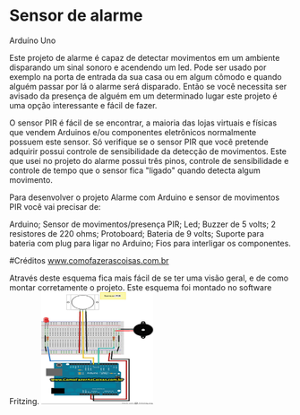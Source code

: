 # Sensor de alarme
 Arduíno Uno

Este projeto de alarme é capaz de detectar movimentos em um ambiente disparando um sinal sonoro e acendendo um led. Pode ser usado por exemplo na porta de entrada da sua casa ou em algum cômodo e quando alguém passar por lá o alarme será disparado. Então se você necessita ser avisado da presença de alguém em um determinado lugar este projeto é uma opção interessante e fácil de fazer.

O sensor PIR é fácil de se encontrar, a maioria das lojas virtuais e físicas que vendem Arduinos e/ou componentes eletrônicos normalmente possuem este sensor. Só verifique se o sensor PIR que você pretende adquirir possui controle de sensibilidade da detecção de movimentos. Este que usei no projeto do alarme possui três pinos, controle de sensibilidade e controle de tempo que o sensor fica "ligado" quando detecta algum movimento.

Para desenvolver o projeto Alarme com Arduino e sensor de movimentos PIR você vai precisar de:

Arduino;
Sensor de movimentos/presença PIR;
Led;
Buzzer de 5 volts;
2 resistores de 220 ohms;
Protoboard;
Bateria de 9 volts;
Suporte para bateria com plug para ligar no Arduino;
Fios para interligar os componentes.


#Créditos
www.comofazerascoisas.com.br

Através deste esquema fica mais fácil de se ter uma visão geral, e de como montar corretamente o projeto.
Este esquema foi montado no software Fritzing.
<img src="https://github.com/ulissesbmatosc/Trabalho-Arduino--Sensor-de-alarme/blob/master/projeto-arduino-alarme.jpg" height="200" width="200">
